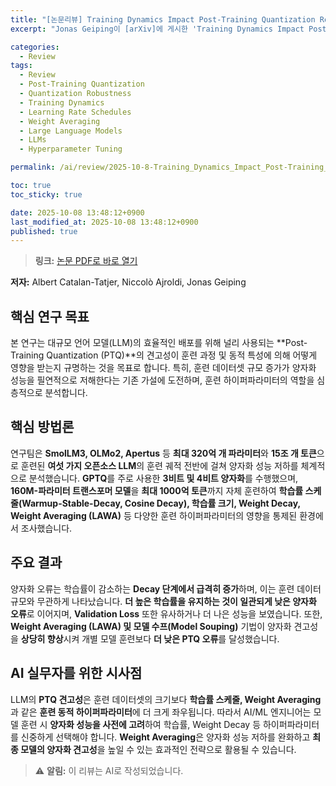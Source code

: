 ```yaml
---
title: "[논문리뷰] Training Dynamics Impact Post-Training Quantization Robustness"
excerpt: "Jonas Geiping이 [arXiv]에 게시한 'Training Dynamics Impact Post-Training Quantization Robustness' 논문에 대한 자세한 리뷰입니다."

categories:
  - Review
tags:
  - Review
  - Post-Training Quantization
  - Quantization Robustness
  - Training Dynamics
  - Learning Rate Schedules
  - Weight Averaging
  - Large Language Models
  - LLMs
  - Hyperparameter Tuning

permalink: /ai/review/2025-10-8-Training_Dynamics_Impact_Post-Training_Quantization_Robustness/

toc: true
toc_sticky: true

date: 2025-10-08 13:48:12+0900
last_modified_at: 2025-10-08 13:48:12+0900
published: true
---
```

> **링크:** [논문 PDF로 바로 열기](https://arxiv.org/abs/2510.06213)

**저자:** Albert Catalan-Tatjer, Niccolò Ajroldi, Jonas Geiping



## 핵심 연구 목표
본 연구는 대규모 언어 모델(LLM)의 효율적인 배포를 위해 널리 사용되는 **Post-Training Quantization (PTQ)**의 견고성이 훈련 과정 및 동적 특성에 의해 어떻게 영향을 받는지 규명하는 것을 목표로 합니다. 특히, 훈련 데이터셋 규모 증가가 양자화 성능을 필연적으로 저해한다는 기존 가설에 도전하며, 훈련 하이퍼파라미터의 역할을 심층적으로 분석합니다.

## 핵심 방법론
연구팀은 **SmolLM3, OLMo2, Apertus** 등 **최대 320억 개 파라미터**와 **15조 개 토큰**으로 훈련된 **여섯 가지 오픈소스 LLM**의 훈련 궤적 전반에 걸쳐 양자화 성능 저하를 체계적으로 분석했습니다. **GPTQ**를 주로 사용한 **3비트 및 4비트 양자화**를 수행했으며, **160M-파라미터 트랜스포머 모델**을 **최대 1000억 토큰**까지 자체 훈련하여 **학습률 스케줄(Warmup-Stable-Decay, Cosine Decay), 학습률 크기, Weight Decay, Weight Averaging (LAWA)** 등 다양한 훈련 하이퍼파라미터의 영향을 통제된 환경에서 조사했습니다.

## 주요 결과
양자화 오류는 학습률이 감소하는 **Decay 단계에서 급격히 증가**하며, 이는 훈련 데이터 규모와 무관하게 나타났습니다. **더 높은 학습률을 유지하는 것이 일관되게 낮은 양자화 오류**로 이어지며, **Validation Loss** 또한 유사하거나 더 나은 성능을 보였습니다. 또한, **Weight Averaging (LAWA) 및 모델 수프(Model Souping)** 기법이 양자화 견고성을 **상당히 향상**시켜 개별 모델 훈련보다 **더 낮은 PTQ 오류**를 달성했습니다.

## AI 실무자를 위한 시사점
LLM의 **PTQ 견고성**은 훈련 데이터셋의 크기보다 **학습률 스케줄, Weight Averaging**과 같은 **훈련 동적 하이퍼파라미터**에 더 크게 좌우됩니다. 따라서 AI/ML 엔지니어는 모델 훈련 시 **양자화 성능을 사전에 고려**하여 학습률, Weight Decay 등 하이퍼파라미터를 신중하게 선택해야 합니다. **Weight Averaging**은 양자화 성능 저하를 완화하고 **최종 모델의 양자화 견고성**을 높일 수 있는 효과적인 전략으로 활용될 수 있습니다.

> ⚠️ **알림:** 이 리뷰는 AI로 작성되었습니다.